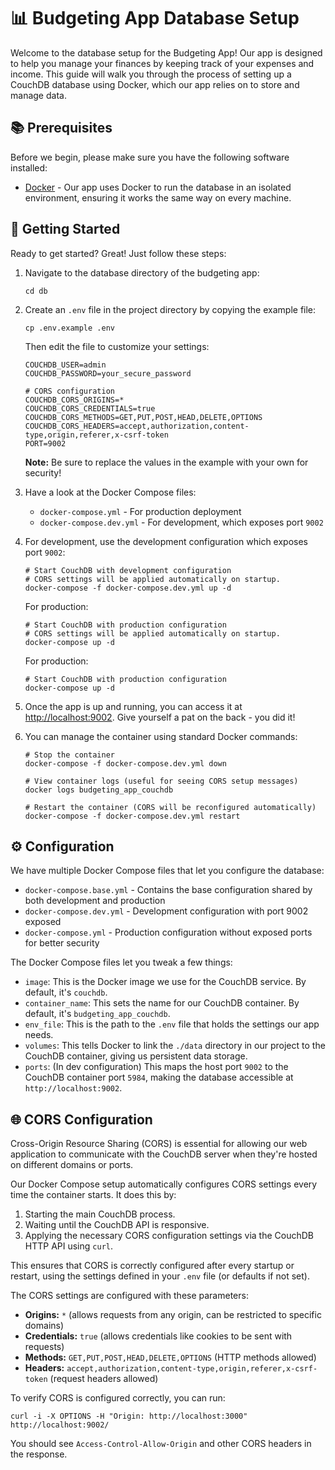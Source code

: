 # 📊 Budgeting App Database Setup

Welcome to the database setup for the Budgeting App! Our app is designed to help you manage your finances by keeping track of your expenses and income. This guide will walk you through the process of setting up a CouchDB database using Docker, which our app relies on to store and manage data.

## 📚 Prerequisites

Before we begin, please make sure you have the following software installed:

- [Docker](https://www.docker.com/get-started) - Our app uses Docker to run the database in an isolated environment, ensuring it works the same way on every machine.

## 🚀 Getting Started

Ready to get started? Great! Just follow these steps:

1. Navigate to the database directory of the budgeting app:

   ```shell
   cd db
   ```

2. Create an `.env` file in the project directory by copying the example file:

   ```shell
   cp .env.example .env
   ```

   Then edit the file to customize your settings:

   ```plaintext
   COUCHDB_USER=admin
   COUCHDB_PASSWORD=your_secure_password
   
   # CORS configuration
   COUCHDB_CORS_ORIGINS=*
   COUCHDB_CORS_CREDENTIALS=true
   COUCHDB_CORS_METHODS=GET,PUT,POST,HEAD,DELETE,OPTIONS
   COUCHDB_CORS_HEADERS=accept,authorization,content-type,origin,referer,x-csrf-token
   PORT=9002
   ```

   **Note:** Be sure to replace the values in the example with your own for security!

3. Have a look at the Docker Compose files:
   - `docker-compose.yml` - For production deployment
   - `docker-compose.dev.yml` - For development, which exposes port `9002`

4. For development, use the development configuration which exposes port `9002`:

   ```shell
   # Start CouchDB with development configuration
   # CORS settings will be applied automatically on startup.
   docker-compose -f docker-compose.dev.yml up -d
   ```
   
   For production:
   
   ```shell
   # Start CouchDB with production configuration
   # CORS settings will be applied automatically on startup.
   docker-compose up -d
   ```
   
   For production:
   
   ```shell
   # Start CouchDB with production configuration
   docker-compose up -d
   ```

5. Once the app is up and running, you can access it at [http://localhost:9002](http://localhost:9002). Give yourself a pat on the back - you did it!

6. You can manage the container using standard Docker commands:

   ```shell
   # Stop the container
   docker-compose -f docker-compose.dev.yml down
   
   # View container logs (useful for seeing CORS setup messages)
   docker logs budgeting_app_couchdb
   
   # Restart the container (CORS will be reconfigured automatically)
   docker-compose -f docker-compose.dev.yml restart
   ```

## ⚙️ Configuration

We have multiple Docker Compose files that let you configure the database:

- `docker-compose.base.yml` - Contains the base configuration shared by both development and production
- `docker-compose.dev.yml` - Development configuration with port 9002 exposed
- `docker-compose.yml` - Production configuration without exposed ports for better security

The Docker Compose files let you tweak a few things:

- `image`: This is the Docker image we use for the CouchDB service. By default, it's `couchdb`.
- `container_name`: This sets the name for our CouchDB container. By default, it's `budgeting_app_couchdb`.
- `env_file`: This is the path to the `.env` file that holds the settings our app needs.
- `volumes`: This tells Docker to link the `./data` directory in our project to the CouchDB container, giving us persistent data storage.
- `ports`: (In dev configuration) This maps the host port `9002` to the CouchDB container port `5984`, making the database accessible at `http://localhost:9002`.

## 🌐 CORS Configuration

Cross-Origin Resource Sharing (CORS) is essential for allowing our web application to communicate with the CouchDB server when they're hosted on different domains or ports.

Our Docker Compose setup automatically configures CORS settings every time the container starts. It does this by:
1. Starting the main CouchDB process.
2. Waiting until the CouchDB API is responsive.
3. Applying the necessary CORS configuration settings via the CouchDB HTTP API using `curl`.

This ensures that CORS is correctly configured after every startup or restart, using the settings defined in your `.env` file (or defaults if not set).

The CORS settings are configured with these parameters:

- **Origins:** `*` (allows requests from any origin, can be restricted to specific domains)
- **Credentials:** `true` (allows credentials like cookies to be sent with requests)
- **Methods:** `GET,PUT,POST,HEAD,DELETE,OPTIONS` (HTTP methods allowed)
- **Headers:** `accept,authorization,content-type,origin,referer,x-csrf-token` (request headers allowed)

To verify CORS is configured correctly, you can run:

```shell
curl -i -X OPTIONS -H "Origin: http://localhost:3000" http://localhost:9002/
```

You should see `Access-Control-Allow-Origin` and other CORS headers in the response.
